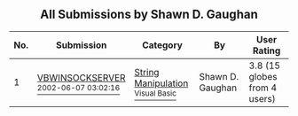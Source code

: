 ﻿<div align="center">

## All Submissions by Shawn D\. Gaughan

</div>

No.  | Submission | Category | By   | User Rating
---- | ---------- | -------- | ---- | -----------
1 | [VBWINSOCKSERVER<br /><sup>2002-06-07 03:02:16</sup>](https://github.com/Planet-Source-Code/shawn-d-gaughan-vbwinsockserver__1-35581) | [String Manipulation<br /><sup>Visual Basic</sup>](../ByCategory/string-manipulation__1-5.md) | Shawn D\. Gaughan | 3.8 (15 globes from 4 users)
